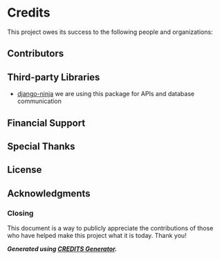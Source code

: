 # Credits

This project owes its success to the following people and organizations:

## Contributors



## Third-party Libraries
- [django-ninja](https://github.com/vitalik/django-ninja) we are using this package for APIs and database communication


## Financial Support



## Special Thanks



## License



## Acknowledgments



### Closing

This document is a way to publicly appreciate the contributions of those who have helped make this project what it is today. Thank you!

***Generated using [CREDITS Generator](https://scottgriv.github.io/CREDITS-Generator/).***